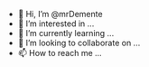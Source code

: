 - 👋 Hi, I’m @mrDemente
- 👀 I’m interested in ...
- 🌱 I’m currently learning ...
- 💞️ I’m looking to collaborate on ...
- 📫 How to reach me ...

<!---
mrDemente/mrDemente is a ✨ special ✨ repository because its `README.md` (this file) appears on your GitHub profile.
You can click the Preview link to take a look at your changes.
--->
